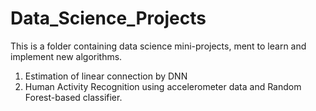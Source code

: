 # Data_Science_Projects

This is a folder containing data science mini-projects, ment to learn and implement new algorithms. 

1. Estimation of linear connection by DNN
2. Human Activity Recognition using accelerometer data and Random Forest-based classifier.

